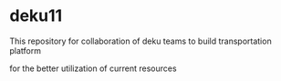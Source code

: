 # deku11
This repository for collaboration of deku teams to build transportation platform 

for the better utilization of current resources
